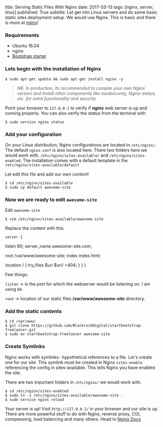 title: Serving Static Files With Nginx
date: 2017-03-13
tags: [nginx, server, linux]
published: True
subtitle: Let get into Linux servers and do some basic static sites deployment setup. We would use Nginx. This is basic and there is more at [nginx](http://nginx.org/en/docs/beginners_guide.html)!


### Requirements

- Ubuntu 16.04
- nginx
- [Bootstrap starter](https://github.com/BlackrockDigital/startbootstrap-freelancer.git)


### Lets begin with the installation of Nginx

    $ sudo apt-get update && sudo apt-get install nginx -y

> _NB. In production, its recommended to compile your own Nginx version and install other components like modsecurity, Nginx-status, etc. for extra functionality and security._

Point your browser to `127.0.0.1` to verify if **nginx** web server is
up and running properly. You can also verify the status from the terminal with

    $ sudo service nginx status

### Add your configuration

On your Linux distribution, Nginx configurations are located in `/etc/nginx/`. The default `nginx.conf` is also located here. There two folders here we would work with. `/etc/nginx/sites-available/` and `/etc/nginx/sites-enabled`.
The installation comes with a default template in the `/etc/nginx/sites-available/default`

Let edit this file and add our own content!

    $ cd /etc/nginx/sites-available
    $ sudo cp default awesome-site

### Now we are ready to edit `awesome-site`

Edit `awesome-site`
   
    $ vim /etc/nginx/sites-available/awesome-site

Replace the content with this

    server {
   listen 80;
   server_name awesome-site.com;

   root /var/www/awesome-site;
   index index.html;

   location / {
                try_files $uri $uri/ =404;
            }
        }
    }

Few things:

`listen` -> is the port for which the webserver would be listening on. I am using `80`.

`root` -> location of our static files **/var/www/awesome-site** directory.

### Add the static contents
   
    $ cd /var/www/
    $ git clone https://github.com/BlackrockDigital/startbootstrap-freelancer.git
    $ sudo mv startbootstrap-freelancer awesome-site

### Create Symlinks

Nginx works with symlinks- hypothetical references to a file. Let's create one for our site.
This symlink must be created in Nginx `sites-enable` referencing the config in sites-available. This tells Nginx you have enabled the site.

There are two important folders in `/etc/nginx/` we would work with.
   
    $ cd /etc/nginx/sites-enabled
    $ sudo ln -s /etc/nginx/sites-available/awesome-site .
    $ sudo service nginx reload

Your server is up! Visit `http://127.0.0.1/` in your browser and our site is up.
There are more powerful stuff to do with Nginx, reverse proxy, CGI,
compressing, load balancing and many others. Head to [Nginx Docs](http://nginx.org/en/docs)

